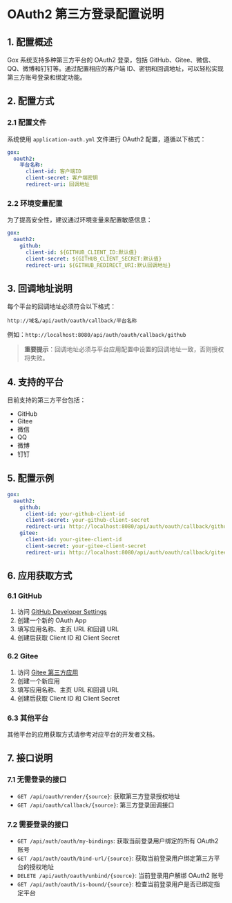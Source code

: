 # OAuth2 第三方登录配置说明

## 1. 配置概述

Gox 系统支持多种第三方平台的 OAuth2 登录，包括 GitHub、Gitee、微信、QQ、微博和钉钉等。通过配置相应的客户端 ID、密钥和回调地址，可以轻松实现第三方账号登录和绑定功能。

## 2. 配置方式

### 2.1 配置文件

系统使用 `application-auth.yml` 文件进行 OAuth2 配置，遵循以下格式：

```yaml
gox:
  oauth2:
    平台名称:
      client-id: 客户端ID
      client-secret: 客户端密钥
      redirect-uri: 回调地址
```

### 2.2 环境变量配置

为了提高安全性，建议通过环境变量来配置敏感信息：

```yaml
gox:
  oauth2:
    github:
      client-id: ${GITHUB_CLIENT_ID:默认值}
      client-secret: ${GITHUB_CLIENT_SECRET:默认值}
      redirect-uri: ${GITHUB_REDIRECT_URI:默认回调地址}
```

## 3. 回调地址说明

每个平台的回调地址必须符合以下格式：

```
http://域名/api/auth/oauth/callback/平台名称
```

例如：`http://localhost:8080/api/auth/oauth/callback/github`

> **重要提示**：回调地址必须与平台应用配置中设置的回调地址一致，否则授权将失败。

## 4. 支持的平台

目前支持的第三方平台包括：

- GitHub
- Gitee
- 微信
- QQ
- 微博
- 钉钉

## 5. 配置示例

```yaml
gox:
  oauth2:
    github:
      client-id: your-github-client-id
      client-secret: your-github-client-secret
      redirect-uri: http://localhost:8080/api/auth/oauth/callback/github
    gitee:
      client-id: your-gitee-client-id
      client-secret: your-gitee-client-secret
      redirect-uri: http://localhost:8080/api/auth/oauth/callback/gitee
```

## 6. 应用获取方式

### 6.1 GitHub

1. 访问 [GitHub Developer Settings](https://github.com/settings/developers)
2. 创建一个新的 OAuth App
3. 填写应用名称、主页 URL 和回调 URL
4. 创建后获取 Client ID 和 Client Secret

### 6.2 Gitee

1. 访问 [Gitee 第三方应用](https://gitee.com/oauth/applications)
2. 创建一个新应用
3. 填写应用名称、主页 URL 和回调 URL
4. 创建后获取 Client ID 和 Client Secret

### 6.3 其他平台

其他平台的应用获取方式请参考对应平台的开发者文档。

## 7. 接口说明

### 7.1 无需登录的接口

- `GET /api/oauth/render/{source}`: 获取第三方登录授权地址
- `GET /api/oauth/callback/{source}`: 第三方登录回调接口

### 7.2 需要登录的接口

- `GET /api/auth/oauth/my-bindings`: 获取当前登录用户绑定的所有 OAuth2 账号
- `GET /api/auth/oauth/bind-url/{source}`: 获取当前登录用户绑定第三方平台的授权地址
- `DELETE /api/auth/oauth/unbind/{source}`: 当前登录用户解绑 OAuth2 账号
- `GET /api/auth/oauth/is-bound/{source}`: 检查当前登录用户是否已绑定指定平台 